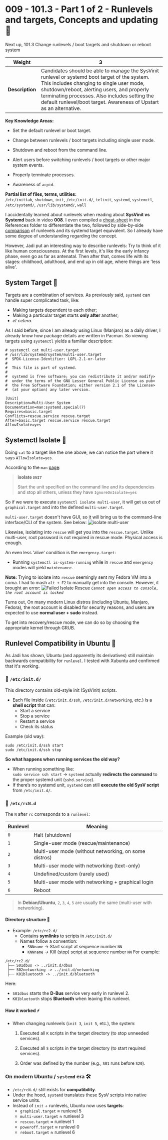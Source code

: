 # 009 - 101.3 - Part 1 of 2 - Runlevels and targets, Concepts and updating 🔄
Next up, 101.3 Change runlevels / boot targets and shutdown or reboot system

|**Weight**|**3**|
|---|---|
|**Description**|Candidates should be able to manage the SysVinit runlevel or systemd boot target of the system. This includes changing to single user mode, shutdown/reboot, alerting users, and properly terminating processes. Also includes setting the default runlevel/boot target. Awareness of Upstart as an alternative.|

**Key Knowledge Areas:**

- Set the default runlevel or boot target.
    
- Change between runlevels / boot targets including single user mode.
    
- Shutdown and reboot from the command line.
    
- Alert users before switching runlevels / boot targets or other major system events.
    
- Properly terminate processes.
    
- Awareness of `acpid`.
    

**Partial list of files, terms, utilities:**  
`/etc/inittab`, `shutdown`, `init`, `/etc/init.d/`, `telinit`, `systemd`, `systemctl`, `/etc/systemd/`, `/usr/lib/systemd/`, `wall`

I accidentally learned about runlevels when reading about **SysVinit vs Systemd** back in video **008**. I even compiled a [cheat-sheet](./References/init-systems.md#systemd-vs-sysvinit-cheat-sheet) in the References folder to differentiate the two, followed by side-by-side [comparison](./References/init-systems.md#notes-on-runlevelstargets) of runlevels and its systemd target equivalent. So I already have some degree of understanding regarding the concept.

However, Jadi put an interesting way to describe runlevels: Try to think of it like human consciousness. At the first levels, it's like the early infancy phase, even go as far as antenatal. Then after that, comes life with its stages: childhood, adulthood, and end up in old age, where things are 'less alive'.

## System Target 🎯
Targets are a combination of services. As previously said, `systemd` can handle super complicated task, like:
- Making targets dependent to each other;
- Making a particular target starts **only after** another; 
- *et cetera*.

As I said before, since I am already using Linux (Manjaro) as a daily driver, I already know how package details are written in Pacman. So viewing targets using `systemctl` yields a familiar description:
```
# systemctl cat multi-user.target
# /usr/lib/systemd/system/multi-user.target
#  SPDX-License-Identifier: LGPL-2.1-or-later
#
#  This file is part of systemd.
#
#  systemd is free software; you can redistribute it and/or modify>
#  under the terms of the GNU Lesser General Public License as pub>
#  the Free Software Foundation; either version 2.1 of the License>
#  (at your option) any later version.

[Unit]
Description=Multi-User System
Documentation=man:systemd.special(7)
Requires=basic.target
Conflicts=rescue.service rescue.target
After=basic.target rescue.service rescue.target
AllowIsolate=yes
```

## Systemctl Isolate 🏥
Doing `cat` to a target like the one above, we can notice the part where it says `AllowIsolate=yes`.

According to the `man` [page](https://www.freedesktop.org/software/systemd/man/latest/systemctl.html#isolate%20UNIT): 
> **isolate _`UNIT`_**
> 
> Start the unit specified on the command line and its dependencies and stop all others, unless they have `IgnoreOnIsolate=yes`

So if we were to execute `systemctl isolate multi-user`, it will get us out of `graphical.target` and into the defined `multi-user.target`. 

`multi-user.target` doesn't have GUI, so it will bring us to the command-line interface/CLI of the system. See below:
![isolate multi-user](./Files/009_isolate-multi-user.gif)

Likewise, isolating into `rescue` will get you into the `rescue.target`. Unlike multi-user, root password is not required in rescue mode. Physical access is enough.

An even less 'alive' condition is the `emergency.target`:
- Running `systemctl is-system-running` while in `rescue` and `emergency` modes will yield `maintenance`.

**Note:**
Trying to isolate into `rescue` seemingly sent my Fedora VM into a coma. I had to mash `alt + F2` to manually get into the  console. However, it brought an error:
![Failed Isolate Rescue](009_isolate-rescue.gif)
*`Cannot open access to console, the root account is locked`*

Turns out, On many modern Linux distros (including Ubuntu, Manjaro, Fedora), the root account is disabled for security reasons, and users are expected to use **normal user + sudo** instead.

To get into recovery/rescue mode, we can do so by choosing the appropriate kernel through GRUB.

## Runlevel Compatibility in Ubuntu 💾
As Jadi has shown, Ubuntu (and apparently its derivatives) still maintain backwards compatibility for `runlevel`.  I tested with Xubuntu and confirmed that it's working.

### 📂 `/etc/init.d/` 
This directory contains old-style init (SysVinit) scripts. 
- Each file inside (`/etc/init.d/ssh`, `/etc/init.d/networking`, etc.) is a **shell script** that can:
    - Start a service  
    - Stop a service
    - Restart a service
    - Check its status

Example (old way): 
```
sudo /etc/init.d/ssh start 
sudo /etc/init.d/ssh stop
```

**So what happens when running services the old way?**
- When running something like:  
    `sudo service ssh start`
    → `systemd` actually **redirects the command** to the proper systemd unit (`sshd.service`).
- If there’s no systemd unit, `systemd` can still **execute the old SysV script** from `/etc/init.d/`.

### 📂 `/etc/rcN.d` 
The `N` after `rc` corresponds to a `runlevel`:

|Runlevel|Meaning|
|---|---|
|`0`|Halt (shutdown)|
|`1`|Single-user mode (rescue/maintenance)|
|`2`|Multi-user mode (without networking, on some distros)|
|`3`|Multi-user mode with networking (text-only)|
|`4`|Undefined/custom (rarely used)|
|`5`|Multi-user mode with networking + graphical login|
|`6`|Reboot|
> In **Debian/Ubuntu**, `2`, `3`, `4`, `5` are usually the same (multi-user with networking).

#### Directory structure 🌳
- Example: `/etc/rc2.d/`
    - Contains **symlinks** to scripts in `/etc/init.d/`
    - Names follow a convention:
        - `SNNname` → Start script at sequence number `NN`
        - `KNNname` → Kill (stop) script at sequence number `NN`
For example:
```
/etc/rc2.d/
 ├── S01dbus -> ../init.d/dbus
 ├── S02networking -> ../init.d/networking
 ├── K01bluetooth -> ../init.d/bluetooth
```
Here:
- `S01dbus` starts the **D-Bus** service very early in runlevel 2.
- `K01bluetooth` stops **Bluetooth** when leaving this runlevel.

#### How it worked ⚡
- When changing runlevels (`init 3`, `init 5`, etc.), the system:
    1. Executed all `K` scripts in the target directory (to stop unneeded services).
        
    2. Executed all `S` scripts in the target directory (to start required services).
        
    3. Order was defined by the number (e.g., `S01` runs before `S20`).
        

### On modern Ubuntu / `systemd` era  🛠
- `/etc/rcN.d/` still exists for **compatibility**.
- Under the hood, `systemd` translates these SysV scripts into native service units.
- Instead of `init` + runlevels, Ubuntu now uses **targets**:
    - `graphical.target` ≈ runlevel 5
    - `multi-user.target` ≈ runlevel 3
    - `rescue.target` ≈ runlevel 1
    - `poweroff.target` ≈ runlevel 0
    - `reboot.target` ≈ runlevel 6
